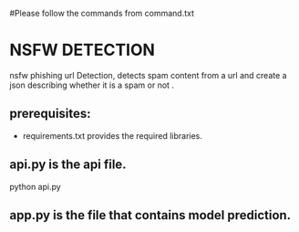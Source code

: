 #Please follow the commands from command.txt
# NSFW DETECTION 
nsfw phishing url Detection, detects spam content from a url and create a json describing whether it is a spam or not .

## prerequisites:
 - requirements.txt provides the required libraries.

## api.py is the api file.

python api.py 

## app.py is the file that contains model prediction.
